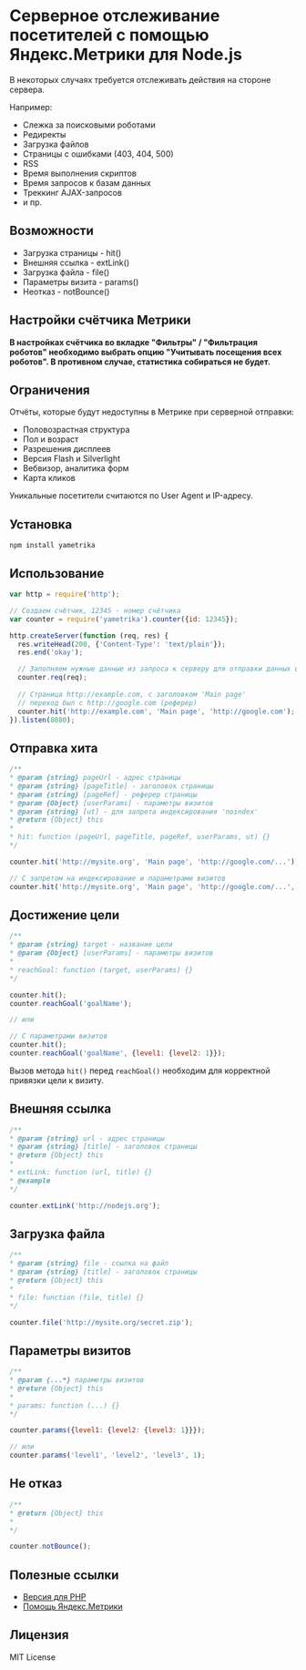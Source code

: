 # Серверное отслеживание посетителей с помощью Яндекс.Метрики для Node.js

В некоторых случаях требуется отслеживать действия на стороне сервера.

Например:
+ Слежка за поисковыми роботами
+ Редиректы
+ Загрузка файлов
+ Страницы с ошибками (403, 404, 500)
+ RSS
+ Время выполнения скриптов
+ Время запросов к базам данных
+ Треккинг AJAX-запросов
+ и пр.

## Возможности
+ Загрузка страницы - hit()
+ Внешняя ссылка - extLink()
+ Загрузка файла - file()
+ Параметры визита - params()
+ Неотказ - notBounce()

## Настройки счётчика Метрики
**В настройках счётчика во вкладке "Фильтры" / "Фильтрация роботов" необходимо выбрать опцию "Учитывать посещения всех роботов". В противном случае, статистика собираться не будет.**

## Ограничения
Отчёты, которые будут недоступны в Метрике при серверной отправки:
+ Половозрастная структура
+ Пол и возраст
+ Разрешения дисплеев
+ Версия Flash и Silverlight
+ Вебвизор, аналитика форм
+ Карта кликов

Уникальные посетители считаются по User Agent и IP-адресу.

## Установка
`npm install yametrika`

## Использование
  ```JavaScript
var http = require('http');

// Создаем счётчик, 12345 - номер счётчика
var counter = require('yametrika').counter({id: 12345});

http.createServer(function (req, res) {
    res.writeHead(200, {'Content-Type': 'text/plain'});
    res.end('okay');
  
    // Заполняем нужные данные из запроса к серверу для отправки данных в Метрику
    counter.req(req);
    
    // Страница http://example.com, с заголовком 'Main page'
    // переход был с http://google.com (реферер)
    counter.hit('http://example.com', 'Main page', 'http://google.com');
}).listen(8080);  
  ```
  
## Отправка хита
  ```JavaScript
/**
 * @param {string} pageUrl - адрес страницы
 * @param {string} [pageTitle] - заголовок страницы
 * @param {string} [pageRef] - реферер страницы
 * @param {Object} [userParams] - параметры визитов
 * @param {string} [ut] - для запрета индексирования 'noindex'
 * @return {Object} this
 * 
 * hit: function (pageUrl, pageTitle, pageRef, userParams, ut) {}
 */          
 
counter.hit('http://mysite.org', 'Main page', 'http://google.com/...');

// С запретом на индексирование и параметрами визитов
counter.hit('http://mysite.org', 'Main page', 'http://google.com/...', {level1: {level2: 1}}, 'noindex');
  ```
  
## Достижение цели
  ```JavaScript
/**
 * @param {string} target - название цели
 * @param {Object} [userParams] - параметры визитов
 * 
 * reachGoal: function (target, userParams) {}
*/   

counter.hit();
counter.reachGoal('goalName');

// или

// С параметрами визитов
counter.hit();
counter.reachGoal('goalName', {level1: {level2: 1}});
  ```
Вызов метода `hit()` перед `reachGoal()` необходим для корректной привязки цели к визиту.

## Внешняя ссылка
  ```JavaScript
/**
 * @param {string} url - адрес страницы
 * @param {string} [title] - заголовок страницы
 * @return {Object} this
 * 
 * extLink: function (url, title) {}
 * @example
 */         
 
counter.extLink('http://nodejs.org');  
  ```

## Загрузка файла  
  ```JavaScript
/**
 * @param {string} file - ссылка на файл
 * @param {string} [title] - заголовок страницы
 * @return {Object} this
 * 
 * file: function (file, title) {}
 */        
 
counter.file('http://mysite.org/secret.zip');
  ```
  
## Параметры визитов
  ```JavaScript
/**
 * @param {...*} параметры визитов
 * @return {Object} this         
 * 
 * params: function (...) {}
 */         
 
counter.params({level1: {level2: {level3: 1}}});

// или
counter.params('level1', 'level2', 'level3', 1);
  ```
  
## Не отказ
  ```JavaScript
/**
 * @return {Object} this
 * 
 */
 
counter.notBounce();
  ```
  
## Полезные ссылки
+ [Версия для PHP](https://github.com/hcodes/server_yametrika/)
+ [Помощь Яндекс.Метрики](http://help.yandex.ru/metrika/)

## Лицензия
MIT License
